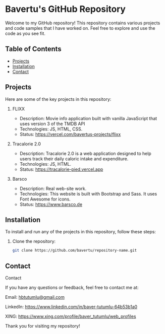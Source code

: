 # Bavertu's GitHub Repository

Welcome to my GitHub repository! This repository contains various projects and code samples that I have worked on. Feel free to explore and use the code as you see fit.

## Table of Contents

- [Projects](#projects)
- [Installation](#installation)
- [Contact](#contact)

## Projects

Here are some of the key projects in this repository:

1. FLIXX
   - Description: Movie info application built with vanilla JavaScript that uses version 3 of the TMDB API
   - Technologies: JS, HTML, CSS.
   - Status: https://vercel.com/bavertus-projects/flixx

2. Tracalorie 2.0
   - Description: Tracalorie 2.0 is a web application designed to help users track their daily caloric intake and expenditure.
   - Technologies: JS, HTML.
   - Status: https://tracalorie-pied.vercel.app

3. Barsco
   - Description: Real web-site work.
   - Technologies: This website is built with Bootstrap and Sass. It uses Font Awesome for icons.
   - Status: https://www.barsco.de

## Installation

To install and run any of the projects in this repository, follow these steps:

1. Clone the repository:
   ```sh
   git clone https://github.com/bavertu/repository-name.git

## Contact
Contact

If you have any questions or feedback, feel free to contact me at:

Email: hbtutumlu@gmail.com

LinkedIn: https://www.linkedin.com/in/baver-tutumlu-64b53b1a0

XING: https://www.xing.com/profile/baver_tutumlu/web_profiles

Thank you for visiting my repository!
